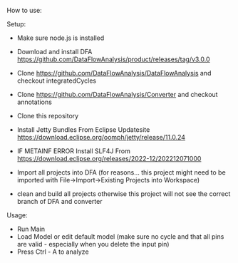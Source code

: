 How to use:

Setup:

- Make sure node.js is installed

- Download and install DFA https://github.com/DataFlowAnalysis/product/releases/tag/v3.0.0

- Clone https://github.com/DataFlowAnalysis/DataFlowAnalysis and checkout integratedCycles

- Clone https://github.com/DataFlowAnalysis/Converter and checkout annotations

- Clone this repository
 
- Install Jetty Bundles From Eclipse Updatesite https://download.eclipse.org/oomph/jetty/release/11.0.24

- IF METAINF ERROR Install SLF4J From https://download.eclipse.org/releases/2022-12/202212071000

- Import all projects into DFA (for reasons... this project might need to be imported with File->Import->Existing Projects into Workspace)

- clean and build all projects otherwise this project will not see the correct branch of DFA and converter

Usage:

- Run Main
- Load Model or edit default model (make sure no cycle and that all pins are valid - especially when you delete the input pin)
- Press Ctrl - A to analyze